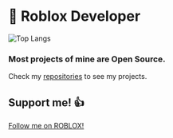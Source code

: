 # 📝 Roblox Developer
![Top Langs](https://github-readme-stats.vercel.app/api/top-langs/?username=ivadsiuls&layout=compact&theme=merko)

### Most projects of mine are Open Source.

Check my [repositories](https://github.com/ivadsiuls?tab=repositories) to see my projects.

## Support me! 👍

[Follow me on ROBLOX!](https://www.roblox.com/users/5048508312/profile)
